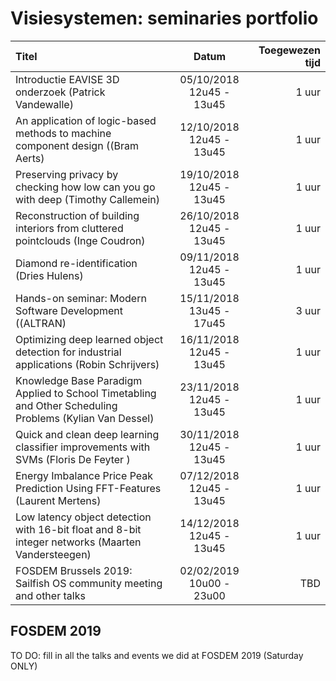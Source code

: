 # Visiesystemen: seminaries portfolio

| Titel    								 														|  Datum   				| Toegewezen tijd	|
| :------------------------------------------------------------------------------------------------------------------------------------------------ | :----------------------------------: | -----------------------: |
|  Introductie EAVISE 3D onderzoek (Patrick Vandewalle)												| 05/10/2018 12u45 - 13u45	| 1 uur			|
|  An application of logic-based methods to machine component design ((Bram Aerts)						| 12/10/2018 12u45 - 13u45	| 1 uur			|
|  Preserving privacy by checking how low can you go with deep (Timothy Callemein)						| 19/10/2018 12u45 - 13u45	| 1 uur			|
|  Reconstruction of building interiors from cluttered pointclouds (Inge Coudron)							| 26/10/2018 12u45 - 13u45	| 1 uur			|
|  Diamond re-identification (Dries Hulens)															| 09/11/2018 12u45 - 13u45	| 1 uur			|
|  Hands-on seminar: Modern Software Development ((ALTRAN)											| 15/11/2018 13u45 - 17u45	| 3 uur			|
|  Optimizing deep learned object detection for industrial applications (Robin Schrijvers)						| 16/11/2018 12u45 - 13u45	| 1 uur			|
|  Knowledge Base Paradigm Applied to School Timetabling and Other Scheduling Problems (Kylian Van Dessel)	| 23/11/2018 12u45 - 13u45 	| 1 uur			|
|  Quick and clean deep learning classifier improvements with SVMs (Floris De Feyter )						| 30/11/2018 12u45 - 13u45  	| 1 uur			|
|  Energy Imbalance Price Peak Prediction Using FFT-Features (Laurent Mertens)							| 07/12/2018 12u45 - 13u45  	| 1 uur			|
|  Low latency object detection with 16-bit float and 8-bit integer networks (Maarten Vandersteegen)			| 14/12/2018 12u45 - 13u45  	| 1 uur			|
| FOSDEM Brussels 2019: Sailfish OS community meeting and other talks									| 02/02/2019 10u00 - 23u00	| TBD			|


## FOSDEM 2019 

TO DO: fill in all the talks and events we did at FOSDEM 2019 (Saturday ONLY)